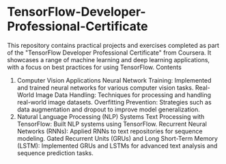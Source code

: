# TensorFlow-Developer-Professional-Certificate
This repository contains practical projects and exercises completed as part of the "TensorFlow Developer Professional Certificate" from Coursera. It showcases a range of machine learning and deep learning applications, with a focus on best practices for using TensorFlow.
Contents
1. Computer Vision Applications
Neural Network Training: Implemented and trained neural networks for various computer vision tasks.
Real-World Image Data Handling: Techniques for processing and handling real-world image datasets.
Overfitting Prevention: Strategies such as data augmentation and dropout to improve model generalization.
2. Natural Language Processing (NLP) Systems
Text Processing with TensorFlow: Built NLP systems using TensorFlow.
Recurrent Neural Networks (RNNs): Applied RNNs to text repositories for sequence modeling.
Gated Recurrent Units (GRUs) and Long Short-Term Memory (LSTM): Implemented GRUs and LSTMs for advanced text analysis and sequence prediction tasks.
